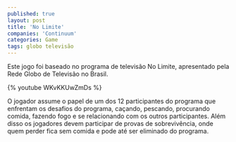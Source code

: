 ```yaml
---
published: true
layout: post
title: 'No Limite'
companies: 'Continuum'
categories: Game
tags: globo televisão
---
```

Este jogo foi baseado no programa de televisão No Limite, apresentado pela Rede Globo de Televisão no Brasil.

{% youtube WKvKKUwZmDs %}

O jogador assume o papel de um dos 12 participantes do programa que enfrentam os desafios do programa, caçando, pescando, procurando comida, fazendo fogo e se relacionando com os outros participantes. Além disso os jogadores devem participar de provas de sobrevivência, onde quem perder fica sem comida e pode até ser eliminado do programa.